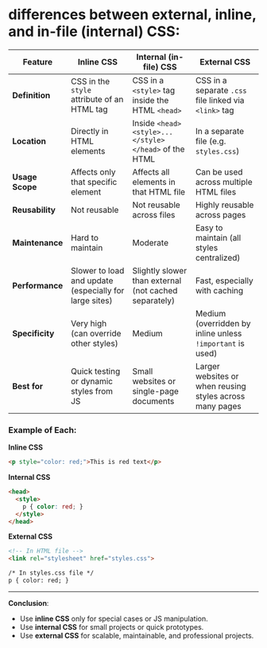 # **differences between external, inline, and in-file (internal)** CSS:

| Feature         | **Inline CSS**                                         | **Internal (in-file) CSS**                            | **External CSS**                                          |
| --------------- | ------------------------------------------------------ | ----------------------------------------------------- | --------------------------------------------------------- |
| **Definition**  | CSS in the `style` attribute of an HTML tag            | CSS in a `<style>` tag inside the HTML `<head>`       | CSS in a separate `.css` file linked via `<link>` tag     |
| **Location**    | Directly in HTML elements                              | Inside `<head><style>...</style></head>` of the HTML  | In a separate file (e.g. `styles.css`)                    |
| **Usage Scope** | Affects only that specific element                     | Affects all elements in that HTML file                | Can be used across multiple HTML files                    |
| **Reusability** | Not reusable                                           | Not reusable across files                             | Highly reusable across pages                              |
| **Maintenance** | Hard to maintain                                       | Moderate                                              | Easy to maintain (all styles centralized)                 |
| **Performance** | Slower to load and update (especially for large sites) | Slightly slower than external (not cached separately) | Fast, especially with caching                             |
| **Specificity** | Very high (can override other styles)                  | Medium                                                | Medium (overridden by inline unless `!important` is used) |
| **Best for**    | Quick testing or dynamic styles from JS                | Small websites or single-page documents               | Larger websites or when reusing styles across many pages  |

### Example of Each:

**Inline CSS**

```html
<p style="color: red;">This is red text</p>
```

**Internal CSS**

```html
<head>
  <style>
    p { color: red; }
  </style>
</head>
```

**External CSS**

```html
<!-- In HTML file -->
<link rel="stylesheet" href="styles.css">

/* In styles.css file */
p { color: red; }
```

---

**Conclusion**:

* Use **inline CSS** only for special cases or JS manipulation.
* Use **internal CSS** for small projects or quick prototypes.
* Use **external CSS** for scalable, maintainable, and professional projects.
